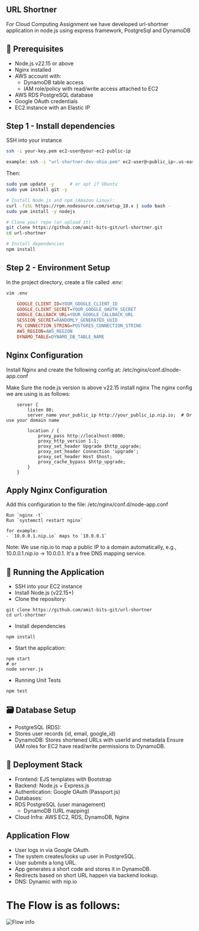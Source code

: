 ## URL Shortner

For Cloud Computing Assignment we have developed url-shortner application in node.js using express framework, PostgreSql and DynamoDB

## 📌 Prerequisites

- Node.js v22.15 or above
- Nginx installed
- AWS account with:
  - DynamoDB table access
  - IAM role/policy with read/write access attached to EC2
- AWS RDS PostgreSQL database
- Google OAuth credentials
- EC2 instance with an Elastic IP


## Step 1 - Install dependencies
SSH into your instance
```bash
ssh -i your-key.pem ec2-user@your-ec2-public-ip

example: ssh -i "url-shortner-dev-ohio.pem" ec2-user@<public_ip>.us-east-2.compute.amazonaws.com
```
Then:
```bash
sudo yum update -y      # or apt if Ubuntu
sudo yum install git -y

# Install Node.js and npm (Amazon Linux):
curl -fsSL https://rpm.nodesource.com/setup_18.x | sudo bash -
sudo yum install -y nodejs

# Clone your repo (or upload it)
git clone https://github.com/amit-bits-git/url-shortner.git
cd url-shortner

# Install dependencies
npm install
```


## Step 2 - Environment Setup

In the project directory, create a file called .env:

```bash
vim .env
```

```ini
    GOOGLE_CLIENT_ID=YOUR_GOOGLE_CLIENT_ID
    GOOGLE_CLIENT_SECRET=YOUR_GOOGLE_OAUTH_SECRET
    GOOGLE_CALLBACK_URL=YOUR_GOOGLE_CALLBACK_URL
    SESSION_SECRET=RANDOMLY_GENERATED_UUID
    PG_CONNECTION_STRING=POSTGRES_CONNECTION_STRING
    AWS_REGION=AWS_REGION
    DYNAMO_TABLE=DYNAMO_DB_TABLE_NAME
```

## Nginx Configuration

Install Nginx and create the following config at:
/etc/nginx/conf.d/node-app.conf

Make Sure the node.js version is above v22.15
install nginx
The nginx config we are using is as follows:

```nginx
    server {
        listen 80;
        server_name your_public_ip http://your_public_ip.nip.io;  # Or use your domain name

        location / {
            proxy_pass http://localhost:8000;
            proxy_http_version 1.1;
            proxy_set_header Upgrade $http_upgrade;
            proxy_set_header Connection 'upgrade';
            proxy_set_header Host $host;
            proxy_cache_bypass $http_upgrade;
        }
    }
```

## Apply Nginx Configuration

Add this configuration to the file: /etc/nginx/conf.d/node-app.conf

```
Run `nginx -t`
Run `systemctl restart nginx`

for example:
- `10.0.0.1.nip.io` maps to `10.0.0.1`
```

Note: We use nip.io to map a public IP to a domain automatically, e.g., 10.0.0.1.nip.io → 10.0.0.1. It's a free DNS mapping service.

## 🚀 Running the Application

- SSH into your EC2 instance
- Install Node.js (v22.15+)
- Clone the repository:

```
git clone https://github.com/amit-bits-git/url-shortner
cd url-shortner
```

- Install dependencies

```
npm install
```

- Start the application:

```
npm start
# or
node server.js
```

- Running Unit Tests

```
npm test
```

## 🗃️ Database Setup

- PostgreSQL (RDS):
- Stores user records (id, email, google_id)
- DynamoDB: Stores shortened URLs with userId and metadata
  Ensure IAM roles for EC2 have read/write permissions to DynamoDB.

## 📌 Deployment Stack

- Frontend: EJS templates with Bootstrap
- Backend: Node.js + Express.js
- Authentication: Google OAuth (Passport.js)
- Databases:
- RDS PostgreSQL (user management)
  - DynamoDB (URL mapping)
- Cloud Infra: AWS EC2, RDS, DynamoDB, Nginx

## Application Flow

- User logs in via Google OAuth.
- The system creates/looks up user in PostgreSQL.
- User submits a long URL.
- App generates a short code and stores it in DynamoDB.
- Redirects based on short URL happen via backend lookup.
- DNS: Dynamic with nip.io

# The Flow is as follows:

![Flow info](./img/flow.png)